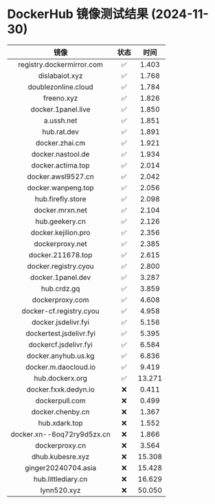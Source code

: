 # DockerHub 镜像测试结果 (2024-11-30)

|  镜像  |  状态  |  时间  |
| :----: | :----: | :----: |
| registry.dockermirror.com | ✅ | 1.403 |
| dislabaiot.xyz | ✅ | 1.768 |
| doublezonline.cloud | ✅ | 1.784 |
| freeno.xyz | ✅ | 1.826 |
| docker.1panel.live | ✅ | 1.850 |
| a.ussh.net | ✅ | 1.851 |
| hub.rat.dev | ✅ | 1.891 |
| docker.zhai.cm | ✅ | 1.921 |
| docker.nastool.de | ✅ | 1.934 |
| docker.actima.top | ✅ | 2.014 |
| docker.awsl9527.cn | ✅ | 2.042 |
| docker.wanpeng.top | ✅ | 2.056 |
| hub.firefly.store | ✅ | 2.098 |
| docker.mrxn.net | ✅ | 2.104 |
| hub.geekery.cn | ✅ | 2.126 |
| docker.kejilion.pro | ✅ | 2.356 |
| dockerproxy.net | ✅ | 2.385 |
| docker.211678.top | ✅ | 2.615 |
| docker.registry.cyou | ✅ | 2.800 |
| docker.1panel.dev | ✅ | 3.287 |
| hub.crdz.gq | ✅ | 3.859 |
| dockerproxy.com | ✅ | 4.608 |
| docker-cf.registry.cyou | ✅ | 4.958 |
| docker.jsdelivr.fyi | ✅ | 5.156 |
| dockertest.jsdelivr.fyi | ✅ | 5.395 |
| dockercf.jsdelivr.fyi | ✅ | 6.584 |
| docker.anyhub.us.kg | ✅ | 6.836 |
| docker.m.daocloud.io | ✅ | 9.419 |
| hub.dockerx.org | ✅ | 13.271 |
| docker.fxxk.dedyn.io | ❌ | 0.411 |
| dockerpull.com | ❌ | 0.499 |
| docker.chenby.cn | ❌ | 1.367 |
| hub.xdark.top | ❌ | 1.552 |
| docker.xn--6oq72ry9d5zx.cn | ❌ | 1.866 |
| dockerproxy.cn | ❌ | 3.564 |
| dhub.kubesre.xyz | ❌ | 15.308 |
| ginger20240704.asia | ❌ | 15.428 |
| hub.littlediary.cn | ❌ | 16.629 |
| lynn520.xyz | ❌ | 50.050 |
